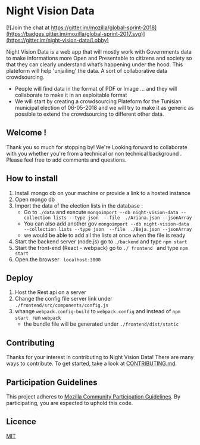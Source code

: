 # Night Vision Data
[![Join the chat at https://gitter.im/mozilla/global-sprint-2018](https://badges.gitter.im/mozilla/global-sprint-2017.svg)](https://gitter.im/night-vision-data/Lobby)

 Night Vision Data is a web app that will mostly work with Governments data to make informations more Open and Presentable to citizens and society so that they can clearly understand what’s happening under the hood.
 This plateform will help 'unjailing' the data. A sort of collaborative data crowdsourcing.

 * People will find data in the format of PDF or Image ... and they will collaborate to make it in an exploitable format
 * We will start by creating a crowdsourcing Plateform for the Tunisian municipal election of 06-05-2018 and we will try to make it as generic as possible to extend the crowdsourcing to different other data.
 
## Welcome !

Thank you so much for stopping by! We're Looking forward to collaborate with you whether you're from a technical or non technical background . Please feel free to add comments and questions.

## How to install
1. Install mongo db on your machine or provide a link to a hosted instance
2. Open mongo db 
3. Import the data of the election lists in the database :
    * Go to  `./data` and execute `mongoimport --db night-vision-data --collection lists --type json  --file  ./Ariana.json --jsonArray`
    * You can also add another gov `mongoimport --db night-vision-data --collection lists --type json  --file  ./Beja.json --jsonArray`
    * we would be able to add all the lists at once when the file is ready
4. Start the backend server (node.js) go to `./backend` and type `npm start`
5. Start the front-end (React - webpack) go to `./ frontend ` and type `npm start`
6. Open the browser ` localhost:3000`
## Deploy
1. Host the Rest api on a server
2. Change the config file server link under `./frontend/src/components/config.js` 
3. whange `webpack.config-build` to `webpack.config` and instead of `npm start ` run `webpack`
    * the bundle file will be generated under `./frontend/dist/static`

## Contributing

Thanks for your interest in contributing to Night Vision Data! There are many ways to contribute. To get started, take a look at [CONTRIBUTING.md](CONTRIBUTING.md).

## Participation Guidelines

This project adheres to  [Mozilla Community Participation Guidelines](https://www.mozilla.org/en-US/about/governance/policies/participation/). By participating, you are expected to uphold this code.

## Licence
[MIT](LICENSE)

